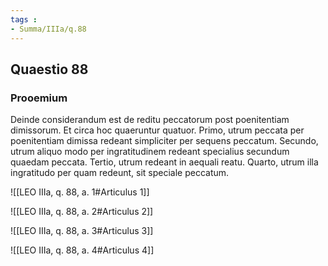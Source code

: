 ```yaml
---
tags : 
- Summa/IIIa/q.88
---
```


## Quaestio 88

### Prooemium

Deinde considerandum est de reditu peccatorum post poenitentiam dimissorum. Et circa hoc quaeruntur quatuor. Primo, utrum peccata per poenitentiam dimissa redeant simpliciter per sequens peccatum. Secundo, utrum aliquo modo per ingratitudinem redeant specialius secundum quaedam peccata. Tertio, utrum redeant in aequali reatu. Quarto, utrum illa ingratitudo per quam redeunt, sit speciale peccatum.

![[LEO IIIa, q. 88, a. 1#Articulus 1]]

![[LEO IIIa, q. 88, a. 2#Articulus 2]]

![[LEO IIIa, q. 88, a. 3#Articulus 3]]

![[LEO IIIa, q. 88, a. 4#Articulus 4]]

